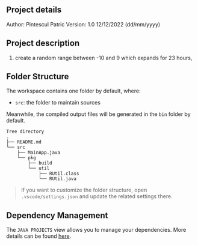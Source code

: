 ## Project details

Author: Pintescul Patric
Version: 1.0 12/12/2022 (dd/mm/yyyy)

## Project description

1) create a random range between -10 and 9 which expands for 23 hours,
## Folder Structure

The workspace contains one folder by default, where:

- `src`: the folder to maintain sources

Meanwhile, the compiled output files will be generated in the `bin` folder by default.

```
Tree directory 
.
├── README.md
└── src
    ├── MainApp.java
    └── pkg
        ├── build
        └── util
            ├── RUtil.class
            └── RUtil.java
```

> If you want to customize the folder structure, open `.vscode/settings.json` and update the related settings there.

## Dependency Management

The `JAVA PROJECTS` view allows you to manage your dependencies. More details can be found [here](https://github.com/microsoft/vscode-java-dependency#manage-dependencies).
